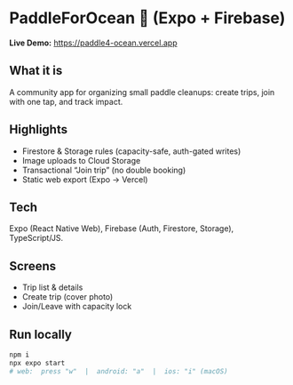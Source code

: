 # PaddleForOcean 🌊 (Expo + Firebase)

**Live Demo:** https://paddle4-ocean.vercel.app  


## What it is
A community app for organizing small paddle cleanups: create trips, join with one tap, and track impact.

## Highlights
-  Firestore & Storage rules (capacity-safe, auth-gated writes)
-  Image uploads to Cloud Storage
-  Transactional “Join trip” (no double booking)
-  Static web export (Expo → Vercel)

## Tech
Expo (React Native Web), Firebase (Auth, Firestore, Storage), TypeScript/JS.

## Screens
- Trip list & details
- Create trip (cover photo)
- Join/Leave with capacity lock

## Run locally
```bash
npm i
npx expo start
# web:  press "w"  |  android: "a"  |  ios: "i" (macOS)
